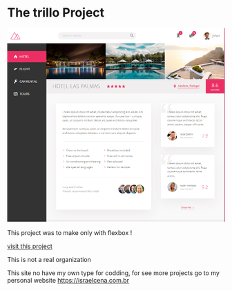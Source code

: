 # The trillo Project

![The Trillo Project](./trillo.png)

This project was to make only with flexbox !

[visit this project](https://musing-lovelace-93fb14.netlify.app/)

This is not a real organization

This site no have my own type for codding, for see more projects go to my personal website
https://israelcena.com.br
